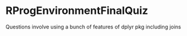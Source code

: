 # RProgEnvironmentFinalQuiz
Questions involve using a bunch of features of dplyr pkg including joins
